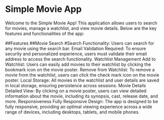 # Simple Movie App
Welcome to the Simple Movie App! This application allows users to search for movies, manage a watchlist, and view movie details. Below are the key features and functionalities of the app:

##Features
##Movie Search
#Search Functionality: Users can search for any movie using the search bar.
Email Validation Required: To ensure security and personalized experience, users must validate their email address to access the search functionality.
Watchlist Management
Add to Watchlist: Users can easily add movies to their watchlist by clicking the bookmark icon on the movie poster.
Remove from Watchlist: To remove a movie from the watchlist, users can click the check mark icon on the movie poster.
Local Storage: All movies in the watchlist and user details are saved in local storage, ensuring persistence across sessions.
Movie Details
Detailed View: By clicking on a movie poster, users can view detailed information about the movie, including its synopsis, cast, release date, and more.
Responsiveness
Fully Responsive Design: The app is designed to be fully responsive, providing an optimal viewing experience across a wide range of devices, including desktops, tablets, and mobile phones.
